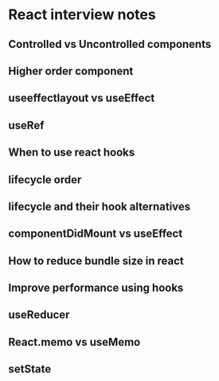 # React interview notes
## Controlled vs Uncontrolled components
## Higher order component
## useeffectlayout vs useEffect
## useRef
## When to use react hooks
## lifecycle order
## lifecycle and their hook alternatives
## componentDidMount vs useEffect
## How to reduce bundle size in react
## Improve performance using hooks
## useReducer
## React.memo vs useMemo
## setState
